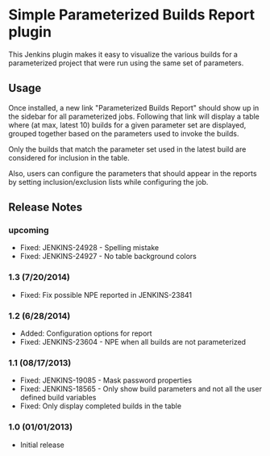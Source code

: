 Simple Parameterized Builds Report plugin
=========================================

This Jenkins plugin makes it easy to visualize the various builds for a parameterized project that were run using the same set of parameters.

Usage
-----

Once installed, a new link "Parameterized Builds Report" should show up in the sidebar for all parameterized jobs. Following that link will display a table where (at max, latest 10) builds for a given parameter set are displayed, grouped together based on the parameters used to invoke the builds.

Only the builds that match the parameter set used in the latest build are considered for inclusion in the table.

Also, users can configure the parameters that should appear in the reports by setting inclusion/exclusion lists while 
configuring the job.

Release Notes
-------------

### upcoming
* Fixed: JENKINS-24928 - Spelling mistake
* Fixed: JENKINS-24927 - No table background colors

### 1.3 (7/20/2014)
* Fixed: Fix possible NPE reported in JENKINS-23841

### 1.2 (6/28/2014)

* Added: Configuration options for report
* Fixed: JENKINS-23604 - NPE when all builds are not parameterized

### 1.1 (08/17/2013)

* Fixed: JENKINS-19085 - Mask password properties
* Fixed: JENKINS-18565 - Only show build parameters and not all the user defined build variables
* Fixed: Only display completed builds in the table

### 1.0 (01/01/2013)

* Initial release